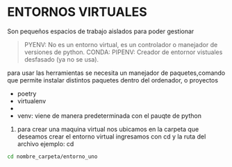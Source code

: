 # ENTORNOS VIRTUALES 
Son pequeños espacios de trabajo aislados para poder gestionar 
>  PYENV: No es un entorno virtual, es un controlador o manejador de versiones de python.
> CONDA: 
> PIPENV: Creador de entornor vistuales desfasado (ya no se usa). 

para usar las herramientas se necesita un manejador de paquetes,comando que permite instalar distintos paquetes dentro del ordenador, o proyectos

- poetry
- virtualenv
- 
- venv: viene de manera predeterminada con el pauqte de python

1. para crear una maquina virtual
nos ubicamos en la carpeta que deseamos crear el entorno virtual
ingresamos con cd y la ruta del archivo 
ejemplo:
cd <ruta del archivo>
```bash
cd nombre_carpeta/entorno_uno
```

